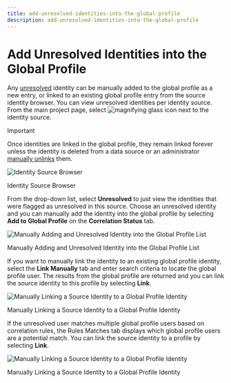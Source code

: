 ```yaml
---
title: add-unresolved-identities-into-the-global-profile
description: add-unresolved-identities-into-the-global-profile
---
```

         
# Add Unresolved Identities into the Global Profile

Any [unresolved](#unresolved-identity) identity can be manually added to the global profile as a new entry, or linked to an existing global profile entry from the source identity browser. You can view unresolved identities per identity source. From the main project page, select ![magnifying glass icon](./media/image60.png) next to the identity source.

>[!important]
>Once identities are linked in the global profile, they remain linked forever unless the identity is deleted from a data source or an administrator [manually unlinks](#identity-unlinking) them.

![Identity Source Browser](./media/image61.png)

Identity Source Browser

From the drop-down list, select **Unresolved** to just view the identities that were flagged as unresolved in this source. Choose an unresolved identity and you can manually add the identity into the global profile by selecting **Add to Global Profile** on the **Correlation Status** tab.

![Manually Adding and Unresolved Identity into the Global Profile List](./media/image64.png)

Manually Adding and Unresolved Identity into the Global Profile List

If you want to manually link the identity to an existing global profile identity, select the **Link Manually** tab and enter search criteria to locate the global profile user. The results from the global profile are returned and you can link the source identity to this profile by selecting **Link**.

![Manually Linking a Source Identity to a Global Profile Identity](./media/image66.png)

Manually Linking a Source Identity to a Global Profile Identity

If the unresolved user matches multiple global profile users based on correlation rules, the Rules Matches tab displays which global profile users are a potential match. You can link the source identity to a profile by selecting **Link**.

![Manually Linking a Source Identity to a Global Profile Identity](./media/image67.png)

Manually Linking a Source Identity to a Global Profile Identity
